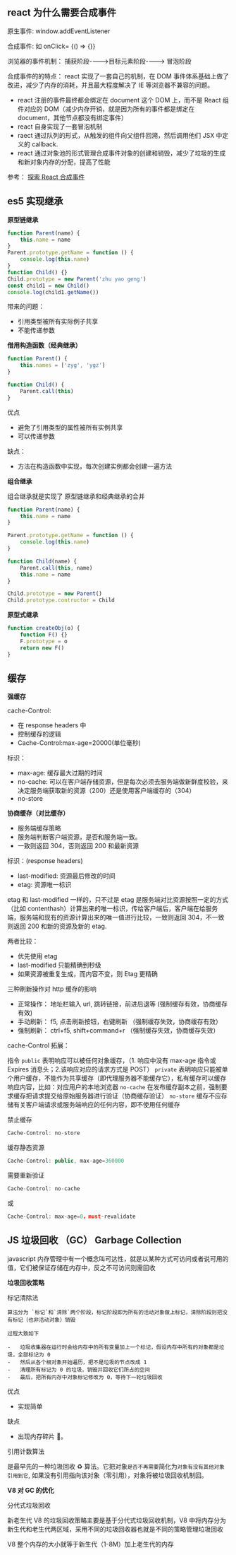 ## react 为什么需要合成事件

原生事件: window.addEventListener

合成事件: 如 onClick= {() => {}}

浏览器的事件机制： 捕获阶段---->目标元素阶段----> 冒泡阶段

合成事件的的特点：
react 实现了一套自己的机制，在 DOM 事件体系基础上做了改进，减少了内存的消耗，并且最大程度解决了 IE 等浏览器不兼容的问题。

-   react 注册的事件最终都会绑定在 document 这个 DOM 上，而不是 React 组件对应的 DOM（减少内存开销，就是因为所有的事件都是绑定在 document，其他节点都没有绑定事件）
-   react 自身实现了一套冒泡机制
-   raect 通过队列的形式，从触发的组件向父组件回溯，然后调用他们 JSX 中定义的 callback.
-   react 通过对象池的形式管理合成事件对象的创建和销毁，减少了垃圾的生成和新对象内存的分配，提高了性能

参考：
[探索 React 合成事件](<https://segmentfault.com/a/1190000038251163#:~:text=React%20%E6%8F%90%E4%BE%9B%E7%9A%84%E5%90%88%E6%88%90%E4%BA%8B%E4%BB%B6,%E5%B9%B3%E5%8F%B0%E4%BA%8B%E4%BB%B6%E6%A8%A1%E6%8B%9F%E5%90%88%E6%88%90%E4%BA%8B%E4%BB%B6%E3%80%82&text=%E4%BA%8B%E4%BB%B6%E5%AF%B9%E8%B1%A1%E5%8F%AF%E8%83%BD%E4%BC%9A%E8%A2%AB,%E5%92%8C%E9%94%80%E6%AF%81(%E5%9E%83%E5%9C%BE%E5%9B%9E%E6%94%B6)%E3%80%82>)

## es5 实现继承

**原型链继承**

```js
function Parent(name) {
    this.name = name
}
Parent.prototype.getName = function () {
    console.log(this.name)
}
function Child() {}
Child.prototype = new Parent('zhu yao geng')
const child1 = new Child()
console.log(child1.getName())
```

带来的问题：

-   引用类型被所有实际例子共享
-   不能传递参数

**借用构造函数（经典继承）**

```js
function Parent() {
    this.names = ['zyg', 'ygz']
}

function Child() {
    Parent.call(this)
}
```

优点

-   避免了引用类型的属性被所有实例共享
-   可以传递参数

缺点：

-   方法在构造函数中实现，每次创建实例都会创建一遍方法

**组合继承**

组合继承就是实现了 原型链继承和经典继承的合并

```js
function Parent(name) {
    this.name = name
}

Parent.prototype.getName = function () {
    console.log(this.name)
}

function Child(name) {
    Parent.call(this, name)
    this.name = name
}

Child.prototype = new Parent()
Child.prototype.contructor = Child
```

**原型式继承**

```js
function createObj(o) {
    function F() {}
    F.prototype = o
    return new F()
}
```

## 缓存

**强缓存**

cache-Control:

-   在 response headers 中
-   控制缓存的逻辑
-   Cache-Control:max-age=20000(单位毫秒)

标识：

-   max-age: 缓存最大过期的时间
-   no-cache: 可以在客户端存储资源，但是每次必须去服务端做新鲜度校验，来决定服务端获取新的资源（200）还是使用客户端缓存的（304）
-   no-store

**协商缓存（对比缓存）**

-   服务端缓存策略
-   服务端判断客户端资源，是否和服务端一致。
-   一致则返回 304，否则返回 200 和最新资源

标识：(response headers)

-   last-modified: 资源最后修改的时间
-   etag: 资源唯一标识

etag 和 last-modified 一样的，只不过是 etag 是服务端对比资源按照一定的方式（比如 contenthash）计算出来的唯一标识，传给客户端后，客户端在给服务端，服务端和现有的资源计算出来的唯一值进行比较，一致则返回 304，不一致则返回 200 和新的资源及新的 etag.

两者比较：

-   优先使用 etag
-   last-modified 只能精确到秒级
-   如果资源被重复生成，而内容不变，则 Etag 更精确

三种刷新操作对 http 缓存的影响

-   正常操作： 地址栏输入 url, 跳转链接，前进后退等 (强制缓存有效，协商缓存有效)
-   手动刷新： f5, 点击刷新按钮，右键刷新 （强制缓存失效，协商缓存有效）
-   强制刷新： ctrl+f5, shift+command+r （强制缓存失效，协商缓存失效）

cache-Control 拓展：

指令
`public` 表明响应可以被任何对象缓存，（1. 响应中没有 max-age 指令或 Expires 消息头；2.该响应对应的请求方式是 POST）
`private` 表明响应只能被单个用户缓存，不能作为共享缓存（即代理服务器不能缓存它），私有缓存可以缓存响应内容，比如：对应用户的本地浏览器
`no-cache` 在发布缓存副本之前，强制要求缓存把请求提交给原始服务器进行验证（协商缓存验证）
`no-store` 缓存不应存储有关客户端请求或服务端响应的任何内容，即不使用任何缓存

禁止缓存

```js
Cache-Control: no-store
```

缓存静态资源

```js
Cache-Control: public, max-age=360000
```

需要重新验证

```js
Cache-Control: no-cache
```

或

```js
Cache-Control: max-age=0，must-revalidate
```

## JS 垃圾回收 （GC） Garbage Collection

javascript 内存管理中有一个概念叫可达性，就是以某种方式可访问或者说可用的值，它们被保证存储在内存中，反之不可访问则需回收

**垃圾回收策略**

标记清除法

    算法分为 `标记`和`清除`两个阶段，标记阶段即为所有的活动对象做上标记，清除阶段则把没有标记（也非活动对象）销毁

    过程大致如下

    -   垃圾收集器在运行时会给内存中的所有变量加上一个标记，假设内存中所有的对象都是垃圾，全部标记为 0
    -   然后从各个根对象开始遍历，把不是垃圾的节点改成 1
    -   清理所有标记为 0 的垃圾，销毁并回收它们所占的空间
    -   最后，把所有内存中对象标记修改为 0，等待下一轮垃圾回收

优点

-   实现简单

缺点

-   出现内存碎片 🧩。

引用计数算法

是最早先的一种垃圾回收 ♻️ 算法。它把对象`是否不再需要`简化为`对象有没有其他对象引用到它`, 如果没有引用指向该对象（零引用），对象将被垃圾回收机制回。

**V8 对 GC 的优化**

分代式垃圾回收

新老生代
V8 的垃圾回收策略主要是基于分代式垃圾回收机制，V8 中将内存分为新生代和老生代两区域，采用不同的垃圾回收器也就是不同的策略管理垃圾回收

V8 整个内存的大小就等于新生代（1-8M）加上老生代的内存
